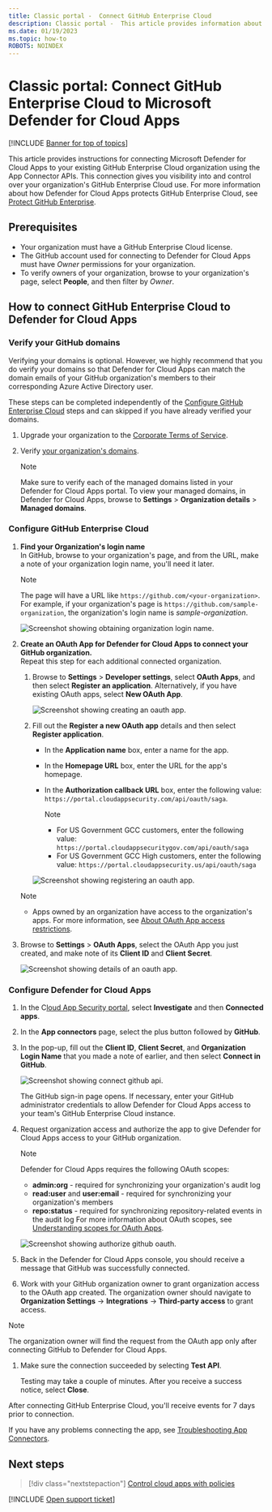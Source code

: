 ```yaml
---
title: Classic portal -  Connect GitHub Enterprise Cloud 
description: Classic portal -  This article provides information about how to connect your GitHub Enterprise Cloud app to Defender for Cloud Apps using the API connector  for visibility and control over use.
ms.date: 01/19/2023
ms.topic: how-to
ROBOTS: NOINDEX
---
```

# Classic portal: Connect GitHub Enterprise Cloud to Microsoft Defender for Cloud Apps

[!INCLUDE [Banner for top of topics](includes/banner.md)]

This article provides instructions for connecting Microsoft Defender for Cloud Apps to your existing GitHub Enterprise Cloud organization using the App Connector APIs. This connection gives you visibility into and control over your organization's GitHub Enterprise Cloud use. For more information about how Defender for Cloud Apps protects GitHub Enterprise Cloud, see [Protect GitHub Enterprise](protect-github.md).

## Prerequisites

- Your organization must have a GitHub Enterprise Cloud license.
- The GitHub account used for connecting to Defender for Cloud Apps must have *Owner* permissions for your organization.
- To verify owners of your organization, browse to your organization's page, select **People**, and then filter by *Owner*.

## How to connect GitHub Enterprise Cloud to Defender for Cloud Apps

### Verify your GitHub domains

Verifying your domains is optional. However, we highly recommend that you do verify your domains so that Defender for Cloud Apps can match the domain emails of your GitHub organization's members to their corresponding Azure Active Directory user.

These steps can be completed independently of the [Configure GitHub Enterprise Cloud](#configure-github-enterprise-cloud) steps and can skipped if you have already verified your domains.

1. Upgrade your organization to the [Corporate Terms of Service](https://help.github.com/en/github/setting-up-and-managing-organizations-and-teams/upgrading-to-the-corporate-terms-of-service).
1. Verify [your organization's domains](https://help.github.com/en/github/setting-up-and-managing-organizations-and-teams/verifying-your-organizations-domain).

    > [!NOTE]
    > Make sure to verify each of the managed domains listed in your Defender for Cloud Apps portal. To view your managed domains, in Defender for Cloud Apps, browse to **Settings** > **Organization details** > **Managed domains**.

### Configure GitHub Enterprise Cloud

1. **Find your Organization's login name**  
In GitHub, browse to your organization's page, and from the URL, make a note of your organization login name, you'll need it later.

    > [!NOTE]
    > The page will have a URL like `https://github.com/<your-organization>`. For example, if your organization's page is `https://github.com/sample-organization`, the organization's login name is *sample-organization*.

    ![Screenshot showing obtaining organization login name.](media/classic-connect-github-org-login-name.png)

1. **Create an OAuth App for Defender for Cloud Apps to connect your GitHub organization.**  
Repeat this step for each additional connected organization.

    1. Browse to **Settings** > **Developer settings**, select  **OAuth Apps**, and then select **Register an application**. Alternatively, if you have existing OAuth apps, select **New OAuth App**.

        ![Screenshot showing creating an oauth app.](media/classic-connect-github-create-oauth-app.png)

    1. Fill out the **Register a new OAuth app** details and then select **Register application**.
        - In the **Application name** box, enter a name for the app.
        - In the **Homepage URL** box, enter the URL for the app's homepage.
        - In the **Authorization callback URL** box, enter the following value: `https://portal.cloudappsecurity.com/api/oauth/saga`.

            > [!NOTE]
            >
            > - For US Government GCC customers, enter the following value: `https://portal.cloudappsecuritygov.com/api/oauth/saga`
            > - For US Government GCC High customers, enter the following value: `https://portal.cloudappsecurity.us/api/oauth/saga`

        ![Screenshot showing registering an oauth app.](media/classic-connect-github-register-oauth-app.png)

    > [!NOTE]
    >
    > - Apps owned by an organization have access to the organization's apps. For more information, see [About OAuth App access restrictions](https://help.github.com/en/github/setting-up-and-managing-organizations-and-teams/about-oauth-app-access-restrictions).

1. Browse to **Settings** > **OAuth Apps**, select the OAuth App you just created, and make note of its **Client ID** and **Client Secret**.

    ![Screenshot showing details of an oauth app.](media/classic-connect-github-oauth-app-details.png)

### Configure Defender for Cloud Apps

1. In the C[loud App Security portal](https://portal.cloudappsecurity.com/), select **Investigate** and then **Connected apps**.

1. In the **App connectors** page, select the plus button followed by **GitHub**.

1. In the pop-up, fill out the **Client ID**, **Client Secret**, and **Organization Login Name** that you made a note of earlier, and then select **Connect in GitHub**.

    ![Screenshot showing connect github api.](media/classic-connect-github-connect-app.png)

    The GitHub sign-in page opens. If necessary, enter your GitHub administrator credentials to allow Defender for Cloud Apps access to your team's GitHub Enterprise Cloud instance.

1. Request organization access and authorize the app to give Defender for Cloud Apps access to your GitHub organization.

    > [!NOTE]
    > Defender for Cloud Apps requires the following OAuth scopes:
    >
    > - **admin:org** - required for synchronizing your organization's audit log
    > - **read:user** and **user:email** - required for synchronizing your organization's members
    > - **repo:status** - required for synchronizing repository-related events in the audit log
    > For more information about OAuth scopes, see [Understanding scopes for OAuth Apps](https://docs.github.com/developers/apps/building-oauth-apps/scopes-for-oauth-apps).

    ![Screenshot showing authorize github oauth.](media/classic-connect-github-authorize-app.png)

1. Back in the Defender for Cloud Apps console, you should receive a message that GitHub was successfully connected.

1. Work with your GitHub organization owner to grant organization access to the OAuth app created. The organization owner should navigate to **Organization Settings** -> **Integrations** -> **Third-party access** to grant access.

 > [!NOTE]
 >
 > The organization owner will find the request from the OAuth app only after connecting GitHub to Defender for Cloud Apps.

1. Make sure the connection succeeded by selecting **Test API**.

    Testing may take a couple of minutes. After you receive a success notice, select **Close**.

After connecting GitHub Enterprise Cloud, you'll receive events for 7 days prior to connection.

If you have any problems connecting the app, see [Troubleshooting App Connectors](troubleshooting-api-connectors-using-error-messages.md).

## Next steps

> [!div class="nextstepaction"]
> [Control cloud apps with policies](control-cloud-apps-with-policies.md)

[!INCLUDE [Open support ticket](includes/support.md)]
